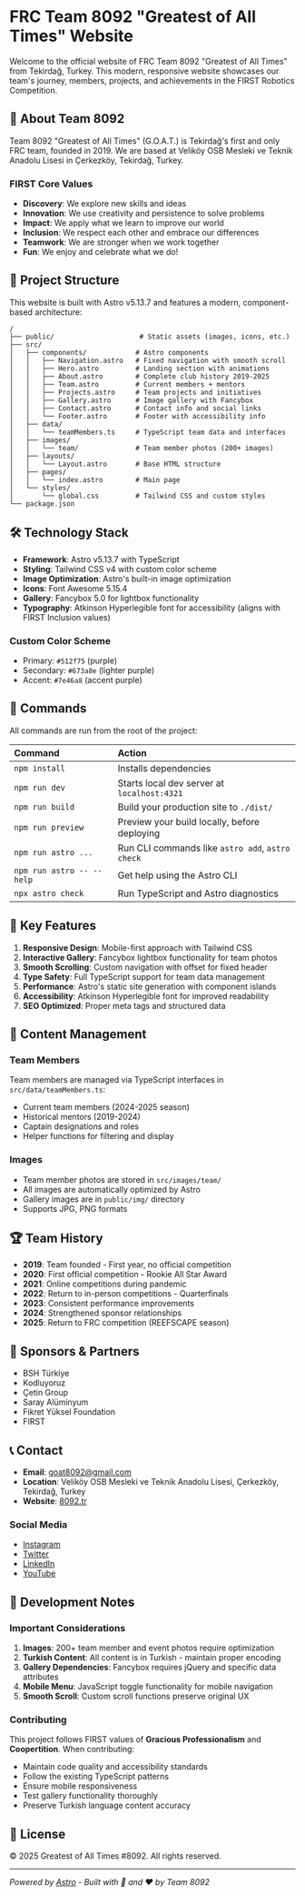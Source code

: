 # FRC Team 8092 "Greatest of All Times" Website

Welcome to the official website of FRC Team 8092 "Greatest of All Times" from Tekirdağ, Turkey. This modern, responsive website showcases our team's journey, members, projects, and achievements in the FIRST Robotics Competition.

## 🤖 About Team 8092

Team 8092 "Greatest of All Times" (G.O.A.T.) is Tekirdağ's first and only FRC team, founded in 2019. We are based at Veliköy OSB Mesleki ve Teknik Anadolu Lisesi in Çerkezköy, Tekirdağ, Turkey.

### FIRST Core Values
- **Discovery**: We explore new skills and ideas
- **Innovation**: We use creativity and persistence to solve problems
- **Impact**: We apply what we learn to improve our world
- **Inclusion**: We respect each other and embrace our differences
- **Teamwork**: We are stronger when we work together
- **Fun**: We enjoy and celebrate what we do!

## 🚀 Project Structure

This website is built with Astro v5.13.7 and features a modern, component-based architecture:

```text
/
├── public/                     # Static assets (images, icons, etc.)
├── src/
│   ├── components/            # Astro components
│   │   ├── Navigation.astro   # Fixed navigation with smooth scroll
│   │   ├── Hero.astro         # Landing section with animations
│   │   ├── About.astro        # Complete club history 2019-2025
│   │   ├── Team.astro         # Current members + mentors
│   │   ├── Projects.astro     # Team projects and initiatives
│   │   ├── Gallery.astro      # Image gallery with Fancybox
│   │   ├── Contact.astro      # Contact info and social links
│   │   └── Footer.astro       # Footer with accessibility info
│   ├── data/
│   │   └── teamMembers.ts     # TypeScript team data and interfaces
│   ├── images/
│   │   └── team/              # Team member photos (200+ images)
│   ├── layouts/
│   │   └── Layout.astro       # Base HTML structure
│   ├── pages/
│   │   └── index.astro        # Main page
│   └── styles/
│       └── global.css         # Tailwind CSS and custom styles
└── package.json
```

## 🛠️ Technology Stack

- **Framework**: Astro v5.13.7 with TypeScript
- **Styling**: Tailwind CSS v4 with custom color scheme
- **Image Optimization**: Astro's built-in image optimization
- **Icons**: Font Awesome 5.15.4
- **Gallery**: Fancybox 5.0 for lightbox functionality
- **Typography**: Atkinson Hyperlegible font for accessibility (aligns with FIRST Inclusion values)

### Custom Color Scheme
- Primary: `#512f75` (purple)
- Secondary: `#673a8e` (lighter purple)
- Accent: `#7e46a8` (accent purple)

## 🧞 Commands

All commands are run from the root of the project:

| Command                   | Action                                           |
| :------------------------ | :----------------------------------------------- |
| `npm install`             | Installs dependencies                            |
| `npm run dev`             | Starts local dev server at `localhost:4321`      |
| `npm run build`           | Build your production site to `./dist/`          |
| `npm run preview`         | Preview your build locally, before deploying     |
| `npm run astro ...`       | Run CLI commands like `astro add`, `astro check` |
| `npm run astro -- --help` | Get help using the Astro CLI                     |
| `npx astro check`         | Run TypeScript and Astro diagnostics            |

## 🌟 Key Features

1. **Responsive Design**: Mobile-first approach with Tailwind CSS
2. **Interactive Gallery**: Fancybox lightbox functionality for team photos
3. **Smooth Scrolling**: Custom navigation with offset for fixed header
4. **Type Safety**: Full TypeScript support for team data management
5. **Performance**: Astro's static site generation with component islands
6. **Accessibility**: Atkinson Hyperlegible font for improved readability
7. **SEO Optimized**: Proper meta tags and structured data

## 📸 Content Management

### Team Members
Team members are managed via TypeScript interfaces in `src/data/teamMembers.ts`:
- Current team members (2024-2025 season)
- Historical mentors (2019-2024)
- Captain designations and roles
- Helper functions for filtering and display

### Images
- Team member photos are stored in `src/images/team/`
- All images are automatically optimized by Astro
- Gallery images are in `public/img/` directory
- Supports JPG, PNG formats

## 🏆 Team History

- **2019**: Team founded - First year, no official competition
- **2020**: First official competition - Rookie All Star Award
- **2021**: Online competitions during pandemic
- **2022**: Return to in-person competitions - Quarterfinals
- **2023**: Consistent performance improvements
- **2024**: Strengthened sponsor relationships
- **2025**: Return to FRC competition (REEFSCAPE season)

## 🤝 Sponsors & Partners

- BSH Türkiye
- Kodluyoruz
- Çetin Group
- Saray Alüminyum
- Fikret Yüksel Foundation
- FIRST

## 📞 Contact

- **Email**: goat8092@gmail.com
- **Location**: Veliköy OSB Mesleki ve Teknik Anadolu Lisesi, Çerkezköy, Tekirdağ, Turkey
- **Website**: [8092.tr](https://8092.tr)

### Social Media
- [Instagram](https://www.instagram.com/goat8092/)
- [Twitter](https://x.com/goat8092)
- [LinkedIn](https://www.linkedin.com/company/greatest-of-all-times-8092/)
- [YouTube](https://www.youtube.com/@greatestofalltimes8092)

## 🔧 Development Notes

### Important Considerations
1. **Images**: 200+ team member and event photos require optimization
2. **Turkish Content**: All content is in Turkish - maintain proper encoding
3. **Gallery Dependencies**: Fancybox requires jQuery and specific data attributes
4. **Mobile Menu**: JavaScript toggle functionality for mobile navigation
5. **Smooth Scroll**: Custom scroll functions preserve original UX

### Contributing
This project follows FIRST values of **Gracious Professionalism** and **Coopertition**. When contributing:
- Maintain code quality and accessibility standards
- Follow the existing TypeScript patterns
- Ensure mobile responsiveness
- Test gallery functionality thoroughly
- Preserve Turkish language content accuracy

## 📄 License

© 2025 Greatest of All Times #8092. All rights reserved.

---

*Powered by [Astro](https://astro.build) - Built with 🤖 and ❤️ by Team 8092*